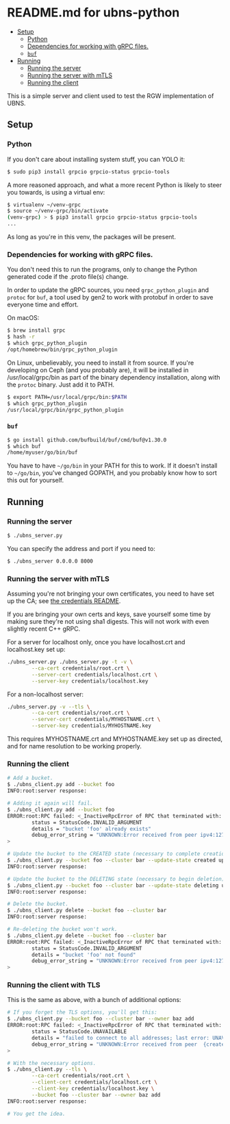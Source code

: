 # README.md for ubns-python

<!-- vscode-markdown-toc -->
* [Setup](#Setup)
	* [Python](#Python)
	* [Dependencies for working with gRPC files.](#DependenciesforworkingwithgRPCfiles.)
	* [`buf`](#buf)
* [Running](#Running)
	* [Running the server](#Runningtheserver)
	* [Running the server with mTLS](#RunningtheserverwithmTLS)
	* [Running the client](#Runningtheclient)

<!-- vscode-markdown-toc-config
	numbering=false
	autoSave=true
	/vscode-markdown-toc-config -->
<!-- /vscode-markdown-toc -->

This is a simple server and client used to test the RGW implementation of
UBNS.

## <a name='Setup'></a>Setup

### <a name='Python'></a>Python

If you don't care about installing system stuff, you can YOLO it:

```sh
$ sudo pip3 install grpcio grpcio-status grpcio-tools
```

A more reasoned approach, and what a more recent Python is likely to steer you
towards, is using a virtual env:

```sh
$ virtualenv ~/venv-grpc
$ source ~/venv-grpc/bin/activate
(venv-grpc) > $ pip3 install grpcio grpcio-status grpcio-tools
...
```

As long as you're in this venv, the packages will be present.


### <a name='DependenciesforworkingwithgRPCfiles.'></a>Dependencies for working with gRPC files.

You don't need this to run the programs, only to change the Python generated
code if the .proto file(s) change.

In order to update the gRPC sources, you need `grpc_python_plugin` and
`protoc` for `buf`, a tool used by gen2 to work with protobuf in order to save
everyone time and effort.

On macOS:

```sh
$ brew install grpc
$ hash -r
$ which grpc_python_plugin
/opt/homebrew/bin/grpc_python_plugin
```

On Linux, unbelievably, you need to install it from source. If you're
developing on Ceph (and you probably are), it will be installed in
/usr/local/grpc/bin as part of the binary dependency installation, along with
the `protoc` binary. Just add it to PATH.

```sh
$ export PATH=/usr/local/grpc/bin:$PATH
$ which grpc_python_plugin
/usr/local/grpc/bin/grpc_python_plugin
```

### <a name='buf'></a>`buf`

```sh
$ go install github.com/bufbuild/buf/cmd/buf@v1.30.0
$ which buf
/home/myuser/go/bin/buf
```

You have to have `~/go/bin` in your PATH for this to work. If it doesn't
install to `~/go/bin`, you've changed GOPATH, and you probably know how to
sort this out for yourself.

## <a name='Running'></a>Running

### <a name='Runningtheserver'></a>Running the server

```sh
$ ./ubns_server.py
```

You can specify the address and port if you need to:

```sh
$ ./ubns_server 0.0.0.0 8000
```

### <a name='RunningtheserverwithmTLS'></a>Running the server with mTLS

Assuming you're not bringing your own certificates, you need to have set up
the CA; see [the credentials README](credentials/README.md).

If you are bringing your own certs and keys, save yourself some time by making
sure they're not using sha1 digests. This will not work with even slightly
recent C++ gRPC.

For a server for localhost only, once you have localhost.crt and localhost.key
set up:

```sh
./ubns_server.py ./ubns_server.py -t -v \
        --ca-cert credentials/root.crt \
        --server-cert credentials/localhost.crt \
        --server-key credentials/localhost.key
```

For a non-localhost server:

```sh
./ubns_server.py -v --tls \
        --ca-cert credentials/root.crt \
        --server-cert credentials/MYHOSTNAME.crt \
        --server-key credentials/MYHOSTNAME.key
```

This requires MYHOSTNAME.crt and MYHOSTNAME.key set up as directed,
and for name resolution to be working properly.

### <a name='Runningtheclient'></a>Running the client

```sh
# Add a bucket.
$ ./ubns_client.py add --bucket foo
INFO:root:server response:

# Adding it again will fail.
$ ./ubns_client.py add --bucket foo
ERROR:root:RPC failed: <_InactiveRpcError of RPC that terminated with:
        status = StatusCode.INVALID_ARGUMENT
        details = "bucket 'foo' already exists"
        debug_error_string = "UNKNOWN:Error received from peer ipv4:127.0.0.1:9000 {created_time:"2024-03-20T12:49:22.212626+00:00", grpc_status:3, grpc_message:"bucket \'foo\' already exists"}"
>

# Update the bucket to the CREATED state (necessary to complete creation).
$ ./ubns_client.py --bucket foo --cluster bar --update-state created update
INFO:root:server response:

# Update the bucket to the DELETING state (necessary to begin deletion).
$ ./ubns_client.py --bucket foo --cluster bar --update-state deleting update
INFO:root:server response:

# Delete the bucket.
$ ./ubns_client.py delete --bucket foo --cluster bar
INFO:root:server response:

# Re-deleting the bucket won't work.
$ ./ubns_client.py delete --bucket foo --cluster bar
ERROR:root:RPC failed: <_InactiveRpcError of RPC that terminated with:
        status = StatusCode.INVALID_ARGUMENT
        details = "bucket 'foo' not found"
        debug_error_string = "UNKNOWN:Error received from peer ipv4:127.0.0.1:9000 {created_time:"2024-03-20T12:50:49.842862+00:00", grpc_status:3, grpc_message:"bucket \'foo\' not found"}"
>
```

### Running the client with TLS

This is the same as above, with a bunch of additional options:

```sh
# If you forget the TLS options, you'll get this:
$ ./ubns_client.py --bucket foo --cluster bar --owner baz add
ERROR:root:RPC failed: <_InactiveRpcError of RPC that terminated with:
        status = StatusCode.UNAVAILABLE
        details = "failed to connect to all addresses; last error: UNAVAILABLE: ipv4:127.0.0.1:9000: Socket closed"
        debug_error_string = "UNKNOWN:Error received from peer  {created_time:"2024-04-17T10:10:40.882798426+00:00", grpc_status:14, grpc_message:"failed to connect to all addresses; last error: UNAVAILABLE: ipv4:127.0.0.1:9000: Socket closed"}"
>

# With the necessary options.
$ ./ubns_client.py --tls \
        --ca-cert credentials/root.crt \
        --client-cert credentials/localhost.crt \
        --client-key credentials/localhost.key \
        --bucket foo --cluster bar --owner baz add
INFO:root:server response:

# You get the idea.
```
